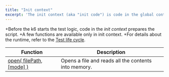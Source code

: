 ```yaml
---
title: "Init context"
excerpt: 'The init context (aka "init code") is code in the global context that has access to a few functions not accessible during main script execution.'
---
```


+Before the k6 starts the test logic, code in the _init context_ prepares the script.
+A few functions are available only in init context.
+For details about the runtime, refer to the [Test life cycle](/using-k6/test-lifecycle).

| Function                                                                              | Description         |
| ----------------------------------------------------------------------------------- | --------------------- |
| [open( filePath, [mode] )](/javascript-api/init-context/open) | Opens a file and reads all the contents into memory. |
